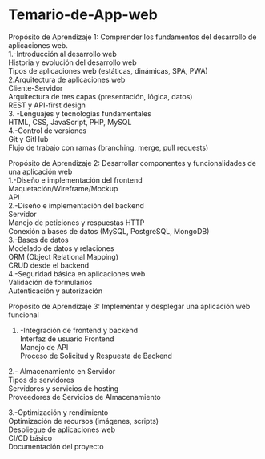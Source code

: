 # Temario-de-App-web
Propósito de Aprendizaje 1: Comprender los fundamentos del desarrollo de aplicaciones web.  
1.-Introducción al desarrollo web  
Historia y evolución del desarrollo web  
Tipos de aplicaciones web (estáticas, dinámicas, SPA, PWA)  
2.Arquitectura de aplicaciones web  
Cliente-Servidor  
Arquitectura de tres capas (presentación, lógica, datos)  
REST y API-first design  
3. -Lenguajes y tecnologías fundamentales  
HTML, CSS, JavaScript, PHP, MySQL  
4.-Control de versiones  
Git y GitHub  
Flujo de trabajo con ramas (branching, merge, pull requests)  

Propósito de Aprendizaje 2: Desarrollar componentes y funcionalidades de una aplicación web   
1.-Diseño e implementación del frontend  
Maquetación/Wireframe/Mockup  
API  
2.-Diseño e implementación del backend  
Servidor  
Manejo de peticiones y respuestas HTTP  
Conexión a bases de datos (MySQL, PostgreSQL, MongoDB)  
3.-Bases de datos  
 Modelado de datos y relaciones  
ORM (Object Relational Mapping)  
CRUD desde el backend  
4.-Seguridad básica en aplicaciones web  
Validación de formularios  
Autenticación y autorización   

Propósito de Aprendizaje 3: Implementar y desplegar una aplicación web funcional  
1. -Integración de frontend y backend  
Interfaz de usuario Frontend  
Manejo de API  
Proceso de Solicitud y Respuesta de Backend  

2.- Almacenamiento en Servidor  
Tipos de servidores   
Servidores y servicios de hosting   
Proveedores de Servicios de Almacenamiento  

3.-Optimización y rendimiento  
Optimización de recursos (imágenes, scripts)  
Despliegue de aplicaciones web  
CI/CD básico  
Documentación del proyecto  
